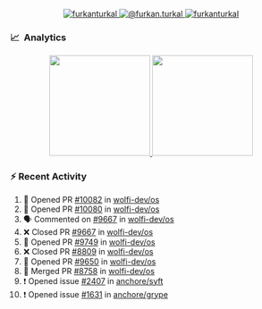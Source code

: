 <p align="center">
  <a href="https://linkedin.com/in/furkanturkal" target="blank">
    <img src="https://img.shields.io/badge/linkedin-%230077B5.svg?&style=for-the-badge&logo=linkedin&logoColor=white" alt="furkanturkal" />
  </a>
  <a href="https://medium.com/@furkan.turkal" target="blank">
    <img src="https://img.shields.io/badge/medium-%2312100E.svg?&style=for-the-badge&logo=medium&logoColor=white" alt="@furkan.turkal" />
  </a>
  <a href="https://twitter.com/furkanturkaI" target="blank">
    <img src="https://img.shields.io/badge/Twitter-1DA1F2?style=for-the-badge&logo=twitter&logoColor=white" alt="furkanturkaI" />
  </a>
</p>

### 📈 &nbsp;Analytics

<p align="center">
  <a href="https://coderstats.net/github/#Dentrax">
    <img height="180em" src="https://github-readme-stats-eight-theta.vercel.app/api?username=Dentrax&show_icons=true&theme=algolia&include_all_commits=true&count_private=true&line_height=26"/>
    <img height="180em" src="https://github-readme-stats-eight-theta.vercel.app/api/top-langs/?username=Dentrax&layout=compact&langs_count=8&theme=algolia&line_height=26"/>
  </a>
</p>

### :zap: Recent Activity

<!--START_SECTION:activity-->
1. 💪 Opened PR [#10082](https://github.com/wolfi-dev/os/pull/10082) in [wolfi-dev/os](https://github.com/wolfi-dev/os)
2. 💪 Opened PR [#10080](https://github.com/wolfi-dev/os/pull/10080) in [wolfi-dev/os](https://github.com/wolfi-dev/os)
3. 🗣 Commented on [#9667](https://github.com/wolfi-dev/os/pull/9667#issuecomment-1861305434) in [wolfi-dev/os](https://github.com/wolfi-dev/os)
4. ❌ Closed PR [#9667](https://github.com/wolfi-dev/os/pull/9667) in [wolfi-dev/os](https://github.com/wolfi-dev/os)
5. 💪 Opened PR [#9749](https://github.com/wolfi-dev/os/pull/9749) in [wolfi-dev/os](https://github.com/wolfi-dev/os)
6. ❌ Closed PR [#8809](https://github.com/wolfi-dev/os/pull/8809) in [wolfi-dev/os](https://github.com/wolfi-dev/os)
7. 💪 Opened PR [#9650](https://github.com/wolfi-dev/os/pull/9650) in [wolfi-dev/os](https://github.com/wolfi-dev/os)
8. 🎉 Merged PR [#8758](https://github.com/wolfi-dev/os/pull/8758) in [wolfi-dev/os](https://github.com/wolfi-dev/os)
9. ❗ Opened issue [#2407](https://github.com/anchore/syft/issues/2407) in [anchore/syft](https://github.com/anchore/syft)
10. ❗ Opened issue [#1631](https://github.com/anchore/grype/issues/1631) in [anchore/grype](https://github.com/anchore/grype)
<!--END_SECTION:activity-->
